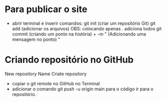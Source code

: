 # Para publicar o site 
- abrir terminal e inserir comandos: 
git init (criar um repositório Git)
git add (adicionar os arquivos) OBS: colocando apenas . adiciona todos
git commit (criando um ponto na história) + -m " (Adicionando uma mensagem no ponto) "

# Criando repositório no GitHub 
New repository
Name
Criate repository 
- copiar o git remote no GitHub no Terminal 
- adicionar o comando git push -u origin main para o código ir para o repositório.